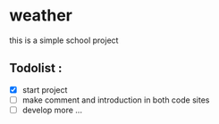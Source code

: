 # weather
this is a simple school project

## Todolist :
- [x] start project
- [ ] make comment and introduction in both code sites
- [ ] develop more ... 
